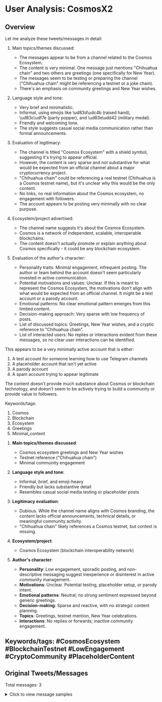 # User Analysis: CosmosX2

## Overview

<think>
Let me analyze these tweets/messages in detail:

1. Main topics/themes discussed:
   - The messages appear to be from a channel related to the Cosmos Ecosystem.
   - The content is very minimal. One message just mentions "Chihuahua chain" and two others are greetings (one specifically for New Year).
   - The messages seem to be testing or preparing the channel ("Chihuahua chain" might be referencing a testnet or a joke chain).
   - There's an emphasis on community greetings and New Year wishes.

2. Language style and tone:
   - Very brief and minimalistic.
   - Informal, using emojis like \ud83d\udc4b (raised hand), \ud83c\udf7e (party popper), and \ud83e\udd42 (military medal).
   - Friendly and welcoming tone.
   - The style suggests casual social media communication rather than formal announcements.

3. Evaluation of legitimacy:
   - The channel is titled "Cosmos Ecosystem" with a shield symbol, suggesting it's trying to appear official.
   - However, the content is very sparse and not substantive for what would be expected from an official channel about a major cryptocurrency project.
   - "Chihuahua chain" could be referencing a real testnet (Chihuahua is a Cosmos testnet name), but it's unclear why this would be the only content.
   - No links, no real information about the Cosmos ecosystem, no engagement with followers.
   - The account appears to be posting very minimally with no clear purpose.

4. Ecosystem/project advertised:
   - The channel name suggests it's about the Cosmos Ecosystem.
   - Cosmos is a network of independent, scalable, interoperable blockchains.
   - The content doesn't actually promote or explain anything about Cosmos specifically - it could be any blockchain ecosystem.

5. Evaluation of the author's character:

   - Personality traits: Minimal engagement, infrequent posting. The author or team behind the account doesn't seem particularly invested in active communication.
   - Potential motivations and values: Unclear. If this is meant to represent the Cosmos Ecosystem, the motivations don't align with what would be expected from an official channel. It might be a test account or a parody account.
   - Emotional patterns: No clear emotional pattern emerges from this limited content.
   - Decision-making approach: Very sparse with low frequency of posts.
   - List of discussed topics: Greetings, New Year wishes, and a cryptic reference to "Chihuahua chain".
   - List of interacted users: No replies or interactions evident from these messages, so no clear user interactions can be identified.

This appears to be a very minimally active account that is either:
1. A test account for someone learning how to use Telegram channels
2. A placeholder account that isn't yet active
3. A parody account
4. A spam account trying to appear legitimate

The content doesn't provide much substance about Cosmos or blockchain technology, and doesn't seem to be actively trying to build a community or provide value to followers.

Keywords/tags:
1. Cosmos
2. Blockchain
3. Ecosystem
4. Greetings
5. Minimal_content
</think>

1. **Main topics/themes discussed**:  
   - Cosmos ecosystem greetings and New Year wishes  
   - Testnet reference ("Chihuahua chain")  
   - Minimal community engagement  

2. **Language style and tone**:  
   - Informal, brief, and emoji-heavy  
   - Friendly but lacks substantive detail  
   - Resembles casual social media testing or placeholder posts  

3. **Legitimacy evaluation**:  
   - Dubious. While the channel name aligns with Cosmos branding, the content lacks official announcements, technical details, or meaningful community activity.  
   - "Chihuahua chain" likely references a Cosmos testnet, but context is missing.  

4. **Ecosystem/project**:  
   - Cosmos Ecosystem (blockchain interoperability network)  

5. **Author's character**:  
   - **Personality**: Low engagement, sporadic posting, and non-descriptive messaging suggest inexperience or disinterest in active community management.  
   - **Motivations**: Unclear. Potential testing, placeholder setup, or parody intent.  
   - **Emotional patterns**: Neutral; no strong sentiment expressed beyond generic greetings.  
   - **Decision-making**: Sparse and reactive, with no strategic content planning.  
   - **Topics**: Greetings, testnet mention, New Year celebrations.  
   - **Interactions**: No replies or forwards; inactive community engagement.  

**Keywords/tags**: #CosmosEcosystem #BlockchainTestnet #LowEngagement #CryptoCommunity #PlaceholderContent
---
## Original Tweets/Messages

Total messages: 3

<details>
<summary>Click to view message samples</summary>

| Type | Content |
|------|---------|
| telegram_message | {"message_id": 18175, "text": "Chihuahua chain", "date": "2025-01-16T18:37:00+00:00", "channel": {"id": 1230697205, "title": "\u269b\ufe0f Cosmos Ecosystem \u269b\ufe0f", "username": "CosmosEcosyst... |
| telegram_message | {"message_id": 17409, "text": "\ud83d\udc4b  hi", "date": "2025-01-05T17:35:37+00:00", "channel": {"id": 1230697205, "title": "\u269b\ufe0f Cosmos Ecosystem \u269b\ufe0f", "username": "CosmosEcosys... |
| telegram_message | {"message_id": 17346, "text": "Hi \ud83d\udc4b Happy New Year to all! \ud83c\udf7eMay it be healthy, happy, peaceful and successful! \ud83e\udd42", "date": "2025-01-02T19:45:33+00:00", "channel": {... |

</details>
